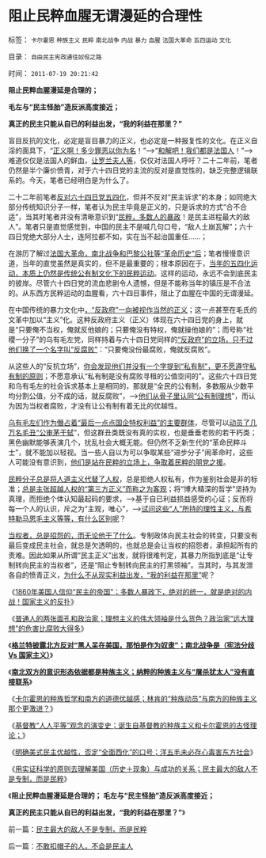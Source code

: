 # 阻止民粹血腥无谓漫延的合理性

标签： `卡尔霍恩` `种族主义` `民粹` `南北战争` `内战` `暴力` `血腥` `法国大革命` `五四运动` `文化` 

目录： `自由民主宪政通往奴役之路`

时间： `2011-07-19 20:21:42`

**阻止民粹血腥漫延是合理的；**

**毛左与“民主怪胎”造反派高度接近；**

**真正的民主只能从自已的利益出发，“我的利益在那里？”**

盲目反抗的文化，必定是盲目暴力的正义，也必定是一种报复性的文化。在正义自淫的面具下，“[正义啊！多少罪恶以你为名](../../../2008/6/3/道德啊，世间邪恶，均以汝为名！.md)！”——>“[和解吧！我们都是法国人](http://hi.baidu.com/darthchn/blog/item/5466a49449f3f7007bf48097.html)！”——>难道仅仅是法国人的鲜血，[让罗兰夫人等](http://blog.sina.com.cn/s/blog_6331ff100100vjhk.html)，仅仅对法国人呼吁？二十二年前，笔者仍然是半个廉价愤青，对于六十四日党的主流的反对是直觉性的，缺乏完整逻辑联系的。今天，笔者已经明白是为什么了。

二十二年前笔者[反对六十四日党五四化](../../../2011/1/15/反思五四运动的局限性，道德治国不考虑国家成本；.md)，但并不反对“民主诉求”的本身；如同绝大部分传统知识分子一样，笔者认为民主毕竟是正义的，只是诉求的方式“合不合适”，当其时笔者并没有清晰意识到“[民粹，多数人的暴政](../../../2011/7/14/他信近似庇隆，英拉近似庇隆夫人，泰国近似阿根廷.md)！是民主进程最大的敌人”。笔者只是直觉感觉到，中国的民主不是喊几句口号，“敌人土崩瓦解”；六十四日党绝大部分人士，连阿拉都不如，实在当不起治国重任……；

在游历了解过[法国大革命，南北战争和巴黎公社等“革命历史”后](../../../2011/4/20/杰斐逊成了希特勒；没有极左只有更左；.md)；笔者慢慢意识道，当年的直觉虽然是真实的，但不是最重要的；根本原因在于，[当年的五四化运动，本质上仍然是传统公有制文化下的民粹运动](../../../2011/3/11/被民粹运动阻断的资本主义进程.md)。这样的运动，永远不会到底民主的彼岸。尽管六十四日党的流血悲剧令人遗憾，但是不能称当年的镇压是不合法的。从东西方民粹运动的血腥看，六十四日事件，阻止了血腥在中国的无谓漫延。

在中国传统的暴力文化中[，“反政府”一向被视作当然的正义](http://darthvad.blog.sohu.com/157238808.html)；这一点甚至在毛氏的文革中加以“主义”化。这种反政府主义（正义）体现在六十四日党的身上，就是“只要俺不当权，俺就反他娘的；只要俺没有特权，俺就操他娘的”；而号称“社稷一分子”的乌有毛左党，同样持着与六十四日党同样的[“反政府”的立场，只不过他们换了一个名字叫“反腐败”](../../../2009/12/5/无私的社会是不能反腐败的.md)：“只要俺没份最腐败，俺就反腐败”。

从这些人的“反抗立场”，[你会发现他们并没有一个字提到“私有制”，更不愿遵守私有制的原则](../../../2011/5/30/不知罪恶真面目，只因身在邪恶中.md)；不愿意承认“私有制是没有腐败寻租的公值空间的”。这些六十四日党和乌有毛左的社会诉求基本上是相同的，那就是“全民的公有制，多数服从少数平均分割公值，分不成的话，就反腐败”，——>[他们从骨子里认同“公有制理想](../../../2011/5/31/替天行道“向弱者倾斜”的封建伦理.md)”，而认为因为当权者腐败，才没有让公有制有着无比的优越性。

[乌有毛左们作为僭占着“最后一点点国企特权利益”的主要群体](http://darthvad.blog.163.com/blog/static/53399470201082143559587/)，尽管可以[动员了几万名毛丑“公审茅于轼](../../../2011/7/14/欣赏塔利班的中国传统文人.md)”，但这群丑类既没有真的实权，也是垂垂老败的若干朽类；黑色幽默能够表演几个，扰乱社会大概无能。但仍然不乏新生代的“革命民粹斗士”，就不能加以轻视。当一些人自以为可以争取某些“进步分子”闹革命时，这些人可能没有意识到，[他们是站在民粹的立场上，争取着民粹的朋党之援](http://darthvad.blog.sohu.com/132380956.html)。

[民粹分子总是将人道主义代替了人权](../../../2011/3/30/人道主义“政治正确”和不正确的殖民主义.md)，总是拒绝人权私有，作为鉴别社会是非的标准；[总是主张超越人权的“第三方正义”而称之为客观](http://darthvad.blog.sohu.com/112211203.html)；将“博大精深的哲学”坚持为真理，而拒绝个体认知最起码的要求，——>基于自已利益损益感受的心证；反而将每一个人的认识，斥之为“主观，唯心”，——>[试问这些“人”所持的理性主义，与希特勒马恩毛主义等等，有什么区别呢](../../../2011/4/25/混淆了证人和法官角色的理性主义.md)？

[当权者，总是招怨的，而无论他干了什么](http://darthvad123.wordpress.com/2011/04/11/%E4%B8%BA%E4%BB%80%E4%B9%88%E5%88%98%E9%82%93%E6%80%BB%E6%98%AF%E8%A2%AB%E6%89%93%E6%88%90%E5%8F%B3%E5%80%BE%E4%B8%93%E4%B8%9A%E6%88%B7%EF%BC%9F/)。专制政体向民主社会的转变，只要没有最后变成民主社会，就总是欠透明的，也就总是会让当权的招怨者，承担起所有的责难。因此如果从所谓“民主正义”出发，就将很难判定，其暴力所指到底是“让专制转向民主的当权者”，还是“阻止专制转向民主的打黑领袖”。当其时，与其发泄各自的愤青正义，[为什么不从现实利益出发，“我的利益在那里”](http://darthvad.blog.sohu.com/164018986.html)呢？

《[1860年美国人信仰“民主的帝国”；多数人暴政下，绝对的统一，就是绝对的内战！国家主义的反扑](../../../2011/7/16/绝对的内战！1860年美国人信仰“民主帝国”.md)》

《[普通人的两张面孔和政治家；理想主义的伟大领袖是什么货色？政治家“远大理想”的危害比腐败大得多](../../../2011/7/17/希特勒的无私奉献是怎么变成邪恶的？.md)》

《[**格兰特披露北方反对“黑人呆在美国，那怕是作为奴隶”；南北战争是（宪法分歧 Vs 国家主义）**](../../../2011/7/17/林肯反对“把黑人留在美国，那怕是作为奴隶”.md)》

《[**南北双方的意识形态依据都是种族主义；纳粹的种族主义与“屠杀犹太人”没有直接联系**](../../../2011/7/17/南北战争的种族主义和纳粹.md)》

《[卡尔霍恩的种族哲学和南方的道德优越感；林肯的“种族动员”与南方的种族主义那个更激进？](../../../2011/7/18/卡尔霍恩的种族哲学和南方的道德优越感.md)》

《[基督教“人人平等”观念的演变史；诞生自基督教的种族主义和卡尔霍恩的古怪理论；](../../../2011/7/18/基督教“人人平等”的进化史和种族主义.md)》

《[明确美式民主优越性，否定“全面西化”的口号；洋五毛未必存心毒害东方社会](../../../2011/7/19/中国股民，您的选票投给谁？.md)》

《[用实证科学的原则去理解美国（历史＋现象）与成功的关系；民主最大的敌人不是专制，而是民粹](../../../2011/7/19/民主最大的敌人不是专制，而是民粹.md)》

《**阻止民粹血腥漫延是合理的； 毛左与“民主怪胎”造反派高度接近；**

**真正的民主只能从自已的利益出发，“我的利益在那里？”**》



前一篇：[民主最大的敌人不是专制，而是民粹](../../../2011/7/19/民主最大的敌人不是专制，而是民粹.md)

后一篇：[不敢扣帽子的人，不会是民主人](../../../2011/7/19/不敢扣帽子的人，不会是民主人.md)